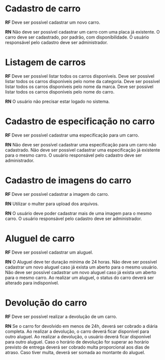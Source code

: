 # Cadastro de carro

**RF**
Deve ser possível cadastrar um novo carro.

**RN**
Não deve ser possível cadastrar um carro com uma placa já existente.
O carro deve ser cadastrado, por padrão, com disponibilidade.
O usuário responsável pelo cadastro deve ser administrador.

# Listagem de carros

**RF**
Deve ser possível listar todos os carros disponíveis.
Deve ser possível listar todos os carros disponíveis pelo nome da categoria.
Deve ser possível listar todos os carros disponíveis pelo nome da marca.
Deve ser possível listar todos os carros disponíveis pelo nome do carro.

**RN**
O usuário não precisar estar logado no sistema.

# Cadastro de especificação no carro

**RF**
Deve ser possível cadastrar uma especificação para um carro.

**RN**
Não deve ser possível cadastrar uma especificação para um carro não cadastrado.
Não deve ser possível cadastrar uma especificação já existente para o mesmo carro.
O usuário responsável pelo cadastro deve ser administrador.

# Cadastro de imagens do carro

**RF**
Deve ser possível cadastrar a imagem do carro.

**RN**
Utilizar o multer para upload dos arquivos.

**RN**
O usuário deve poder cadastrar mais de uma imagem para o mesmo carro.
O usuário responsável pelo cadastro deve ser administrador.

# Aluguel de carro

**RF**
Deve ser possível cadastrar um aluguel.

**RN**
O Aluguel deve ter duração mínima de 24 horas.
Não deve ser possível cadastrar um novo aluguel caso já exista um aberto para o mesmo usuário.
Não deve ser possível cadastrar um novo aluguel caso já exista um aberto para o mesmo carro.
Ao realizar um aluguel, o status do carro deverá ser alterado para indisponível.

# Devolução do carro

**RF**
Deve ser possível realizar a devolução de um carro.

**RN**
Se o carro for devolvido em menos de 24h, deverá ser cobrado a diária completa.
Ao realizar a devolução, o carro deverá ficar disponível para outro aluguel.
Ao realizar a devolução, o usuário deverá ficar disponível para outro aluguel.
Caso o horário de devolução for superar ao horário previsto de entrega deverá ser cobrado multa proporcional aos dias de atraso.
Caso tiver multa, deverá ser somada ao montante do aluguel.
